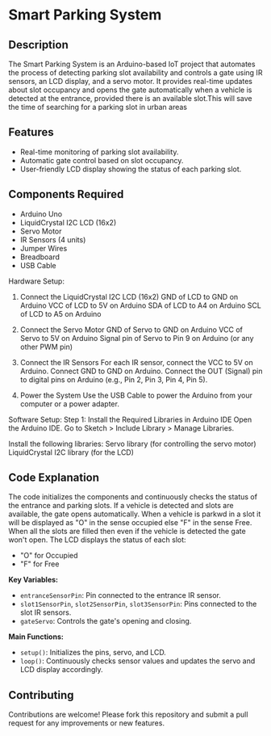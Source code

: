 # Smart Parking System

## Description
The Smart Parking System is an Arduino-based IoT project
that automates the process of detecting parking slot availability 
and controls a gate using IR sensors, an LCD display, and a servo motor.
It provides real-time updates about slot occupancy and opens the gate 
automatically when a vehicle is detected at the entrance,
provided there is an available slot.This will save the time of searching for a parking
slot in urban areas

## Features
- Real-time monitoring of parking slot availability.
- Automatic gate control based on slot occupancy.
- User-friendly LCD display showing the status of each parking slot.

## Components Required
- Arduino Uno
- LiquidCrystal I2C LCD (16x2)
- Servo Motor
- IR Sensors (4 units)
- Jumper Wires
- Breadboard
- USB Cable

Hardware Setup:
1. Connect the LiquidCrystal I2C LCD (16x2)
GND of LCD to GND on Arduino
VCC of LCD to 5V on Arduino
SDA of LCD to A4 on Arduino
SCL of LCD to A5 on Arduino

2. Connect the Servo Motor
GND of Servo to GND on Arduino
VCC of Servo to 5V on Arduino
Signal pin of Servo to Pin 9 on Arduino (or any other PWM pin)

3. Connect the IR Sensors
For each IR sensor, connect the VCC to 5V on Arduino.
Connect GND to GND on Arduino.
Connect the OUT (Signal) pin to digital pins on Arduino (e.g., Pin 2, Pin 3, Pin 4, Pin 5).

4. Power the System
Use the USB Cable to power the Arduino from your computer or a power adapter.

Software Setup:
Step 1: Install the Required Libraries in Arduino IDE
Open the Arduino IDE.
Go to Sketch > Include Library > Manage Libraries.

Install the following libraries:
   Servo library (for controlling the servo motor)
   LiquidCrystal I2C library (for the LCD)

## Code Explanation
The code initializes the components and continuously checks the status of the entrance and parking slots. If a vehicle is detected and slots are available, the gate opens automatically. When a vehicle is parkwd in a slot it will be displayed as "O" in the sense occupied 
else "F" in the sense Free. When all the slots are filled then even if the vehicle is detected the gate won't open.
The LCD displays the status of each slot: 
- "O" for Occupied 
- "F" for Free

**Key Variables:**
- `entranceSensorPin`: Pin connected to the entrance IR sensor.
- `slot1SensorPin`, `slot2SensorPin`, `slot3SensorPin`: Pins connected to the slot IR sensors.
- `gateServo`: Controls the gate's opening and closing.

**Main Functions:**
- `setup()`: Initializes the pins, servo, and LCD.
- `loop()`: Continuously checks sensor values and updates the servo and LCD display accordingly.


## Contributing
Contributions are welcome! Please fork this repository and submit a pull request for any improvements or new features.


